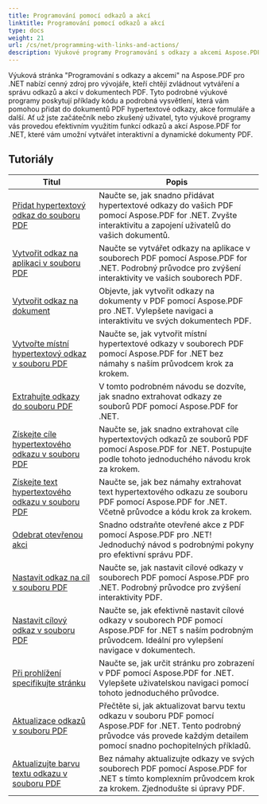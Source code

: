 ```yaml
---
title: Programování pomocí odkazů a akcí
linktitle: Programování pomocí odkazů a akcí
type: docs
weight: 21
url: /cs/net/programming-with-links-and-actions/
description: Výukové programy Programování s odkazy a akcemi Aspose.PDF for .NET jsou komplexním zdrojem pro zvládnutí vytváření a správy interaktivních odkazů v dokumentech PDF.
---
```

Výuková stránka "Programování s odkazy a akcemi" na Aspose.PDF pro .NET nabízí cenný zdroj pro vývojáře, kteří chtějí zvládnout vytváření a správu odkazů a akcí v dokumentech PDF. Tyto podrobné výukové programy poskytují příklady kódu a podrobná vysvětlení, která vám pomohou přidat do dokumentů PDF hypertextové odkazy, akce formuláře a další. Ať už jste začátečník nebo zkušený uživatel, tyto výukové programy vás provedou efektivním využitím funkcí odkazů a akcí Aspose.PDF for .NET, které vám umožní vytvářet interaktivní a dynamické dokumenty PDF.

## Tutoriály
| Titul | Popis |
| --- | --- | 
| [Přidat hypertextový odkaz do souboru PDF](./add-hyperlink/) | Naučte se, jak snadno přidávat hypertextové odkazy do vašich PDF pomocí Aspose.PDF for .NET. Zvyšte interaktivitu a zapojení uživatelů do vašich dokumentů. |  
| [Vytvořit odkaz na aplikaci v souboru PDF](./create-application-link/) | Naučte se vytvářet odkazy na aplikace v souborech PDF pomocí Aspose.PDF for .NET. Podrobný průvodce pro zvýšení interaktivity ve vašich souborech PDF. |  
| [Vytvořit odkaz na dokument](./create-document-link/) | Objevte, jak vytvořit odkazy na dokumenty v PDF pomocí Aspose.PDF pro .NET. Vylepšete navigaci a interaktivitu ve svých dokumentech PDF. |  
| [Vytvořte místní hypertextový odkaz v souboru PDF](./create-local-hyperlink/) | Naučte se, jak vytvořit místní hypertextové odkazy v souborech PDF pomocí Aspose.PDF for .NET bez námahy s naším průvodcem krok za krokem. |  
| [Extrahujte odkazy do souboru PDF](./extract-links/) | V tomto podrobném návodu se dozvíte, jak snadno extrahovat odkazy ze souborů PDF pomocí Aspose.PDF for .NET. |  
| [Získejte cíle hypertextového odkazu v souboru PDF](./get-hyperlink-destinations/) | Naučte se, jak snadno extrahovat cíle hypertextových odkazů ze souborů PDF pomocí Aspose.PDF for .NET. Postupujte podle tohoto jednoduchého návodu krok za krokem. |  
| [Získejte text hypertextového odkazu v souboru PDF](./get-hyperlink-text/) | Naučte se, jak bez námahy extrahovat text hypertextového odkazu ze souboru PDF pomocí Aspose.PDF for .NET. Včetně průvodce a kódu krok za krokem. |  
| [Odebrat otevřenou akci](./remove-open-action/) | Snadno odstraňte otevřené akce z PDF pomocí Aspose.PDF pro .NET! Jednoduchý návod s podrobnými pokyny pro efektivní správu PDF. |  
| [Nastavit odkaz na cíl v souboru PDF](./set-destination-link/) | Naučte se, jak nastavit cílové odkazy v souborech PDF pomocí Aspose.PDF pro .NET. Podrobný průvodce pro zvýšení interaktivity PDF. |  
| [Nastavit cílový odkaz v souboru PDF](./set-target-link/) | Naučte se, jak efektivně nastavit cílové odkazy v souborech PDF pomocí Aspose.PDF for .NET s naším podrobným průvodcem. Ideální pro vylepšení navigace v dokumentech. |  
| [Při prohlížení specifikujte stránku](./specify-page-when-viewing/) | Naučte se, jak určit stránku pro zobrazení v PDF pomocí Aspose.PDF for .NET. Vylepšete uživatelskou navigaci pomocí tohoto jednoduchého průvodce. |  
| [Aktualizace odkazů v souboru PDF](./update-links/) | Přečtěte si, jak aktualizovat barvu textu odkazu v souboru PDF pomocí Aspose.PDF for .NET. Tento podrobný průvodce vás provede každým detailem pomocí snadno pochopitelných příkladů. |  
| [Aktualizujte barvu textu odkazu v souboru PDF](./update-link-text-color/) | Bez námahy aktualizujte odkazy ve svých souborech PDF pomocí Aspose.PDF for .NET s tímto komplexním průvodcem krok za krokem. Zjednodušte si úpravy PDF. |  